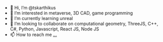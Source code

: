 - 👋 Hi, I’m @tskarthikus
- 👀 I’m interested in metaverse, 3D CAD, game programming
- 🌱 I’m currently learning unreal
- 💞️ I’m looking to collaborate on computational geometry, ThreeJS, C++, C#, Python, Javascript, React JS, Node JS
- 📫 How to reach me [...](https://www.linkedin.com/in/karthik-t-s-58891216/)

<!---
tskarthikus/tskarthikus is a ✨ special ✨ repository because its `README.md` (this file) appears on your GitHub profile.
You can click the Preview link to take a look at your changes.
--->
